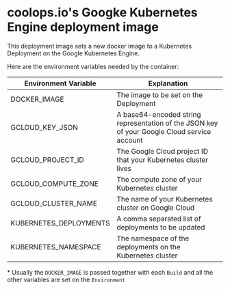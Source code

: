 # coolops.io's Googke Kubernetes Engine deployment image

This deployment image sets a new docker image to a Kubernetes Deployment on the Google Kubernetes Engine.

Here are the environment variables needed by the container:

| Environment Variable | Explanation | 
|----------------------|-------------|
| DOCKER_IMAGE         | The image to be set on the Deployment |
| GCLOUD_KEY_JSON        | A base64-encoded string representation of the JSON key of your Google Cloud service account |
| GCLOUD_PROJECT_ID      | The Google Cloud project ID that your Kubernetes cluster lives |
| GCLOUD_COMPUTE_ZONE    | The compute zone of your Kubernetes cluster |
| GCLOUD_CLUSTER_NAME    | The name of your Kubernetes cluster on Google Cloud |
| KUBERNETES_DEPLOYMENTS | A comma separated list of deployments to be updated |
| KUBERNETES_NAMESPACE   | The namespace of the deployments on the Kubernetes cluster |

\* Usually the `DOCKER_IMAGE` is passed together with each `Build` and all the other variables are set on the `Environment`
